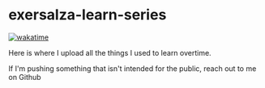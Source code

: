 # exersalza-learn-series
[![wakatime](https://wakatime.com/badge/user/e979c403-8c51-4e2a-8fac-8dea013f7b3b/project/6896ec2d-5ff1-431c-abc1-c9316e8d8746.svg)](https://wakatime.com/badge/user/e979c403-8c51-4e2a-8fac-8dea013f7b3b/project/6896ec2d-5ff1-431c-abc1-c9316e8d8746)

Here is where I upload all the things I used to learn overtime.

If I'm pushing something that isn't intended for the public, reach out to me on Github
